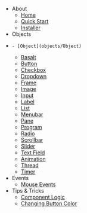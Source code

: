 - About
    - [Home](Home.md)
    - [Quick Start](home/Quick-Start.md)
    - [Installer](home/installer)
- Objects
-     - [Object](objects/Object)
    - [Basalt](objects/Basalt)
    - [Button](objects/Button)
    - [Checkbox](objects/Checkbox)
    - [Dropdown](objects/Dropdown)
    - [Frame](objects/Frame)
    - [Image](objects/Image)
    - [Input](objects/Input)
    - [Label](objects/Label)
    - [List](objects/List)
    - [Menubar](objects/Menubar)
    - [Pane](objects/Pane)
    - [Program](objects/Program)
    - [Radio](objects/Radio)
    - [Scrollbar](objects/Scrollbar)
    - [Slider](objects/Slider)
    - [Text Field](objects/Textfield)
    - [Animation](objects/Animation.md)
    - [Thread](objects/Thread)
    - [Timer](objects/Timer)
- Events
    - [Mouse Events](events/mouseEvents.md)
- Tips & Tricks
    - [Component Logic](tips/logic)
    - [Changing Button Color](tips/buttons)
